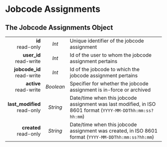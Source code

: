 # Jobcode Assignments

## The Jobcode Assignments Object

|                |             |             |
| -------------: | :---------: | ----------- |
| **id**<br/>read-only | _Int_ | Unique identifier of the jobcode assignment |
| **user_id**<br/>read-write | _Int_ | Id of the user to whom the jobcode assignment pertains |
| **jobcode_id**<br/>read-write | _Int_ | Id of the jobcode to which the jobcode assignment pertains |
| **active**<br/>read-write | _Boolean_ | Specifier for whether the jobcode assignment is in-force or archived |
| **last_modified**<br/>read-only | _String_ | Date/time when this jobcode assignment was last modified, in ISO 8601 format (`YYYY-MM-DDThh:mm:ss?hh:mm`) |
| **created**<br/>read-only | _String_ | Date/time when this jobcode assignment was created, in ISO 8601 format (`YYYY-MM-DDThh:mm:ss?hh:mm`) |

